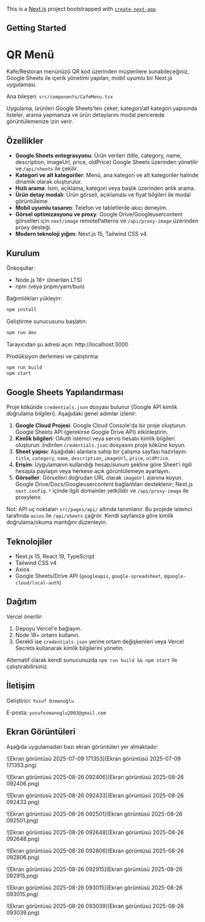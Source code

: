 This is a [Next.js](https://nextjs.org) project bootstrapped with [`create-next-app`](https://nextjs.org/docs/pages/api-reference/create-next-app).

## Getting Started

# QR Menü

Kafe/Restoran menünüzü QR kod üzerinden müşterilere sunabileceğiniz, Google Sheets ile içerik yönetimi yapılan, mobil uyumlu bir Next.js uygulaması.

Ana bileşen: `src/components/CafeMenu.tsx`

Uygulama, ürünleri Google Sheets'ten çeker, kategori/alt kategori yapısında listeler, arama yapmanıza ve ürün detaylarını modal pencerede görüntülemenize izin verir.

## Özellikler

- __Google Sheets entegrasyonu__: Ürün verileri (title, category, name, description, imageUrl, price, oldPrice) Google Sheets üzerinden yönetilir ve `/api/sheets` ile çekilir.
- __Kategori ve alt kategoriler__: Menü, ana kategori ve alt kategoriler halinde dinamik olarak oluşturulur.
- __Hızlı arama__: İsim, açıklama, kategori veya başlık üzerinden anlık arama.
- __Ürün detay modalı__: Ürün görseli, açıklaması ve fiyat bilgileri ile modal görüntüleme.
- __Mobil uyumlu tasarım__: Telefon ve tabletlerde akıcı deneyim.
- __Görsel optimizasyonu ve proxy__: Google Drive/Googleusercontent görselleri için `next/image` remotePatterns ve `/api/proxy-image` üzerinden proxy desteği.
- __Modern teknoloji yığını__: Next.js 15, Tailwind CSS v4.

## Kurulum

Önkoşullar:

- Node.js 18+ (önerilen LTS)
- npm (veya pnpm/yarn/bun)

Bağımlılıkları yükleyin:

```bash
npm install
```

Geliştirme sunucusunu başlatın:

```bash
npm run dev
```

Tarayıcıdan şu adresi açın: http://localhost:3000

Prodüksiyon derlemesi ve çalıştırma:

```bash
npm run build
npm start
```

## Google Sheets Yapılandırması

Proje kökünde `credentials.json` dosyası bulunur (Google API kimlik doğrulama bilgileri). Aşağıdaki genel adımlar izlenir:

1. __Google Cloud Projesi__: Google Cloud Console'da bir proje oluşturun. Google Sheets API (gerekirse Google Drive API) etkinleştirin.
2. __Kimlik bilgileri__: OAuth istemci veya servis hesabı kimlik bilgileri oluşturun. İndirilen `credentials.json` dosyasını proje köküne koyun.
3. __Sheet yapısı__: Aşağıdaki alanlara sahip bir çalışma sayfası hazırlayın: `title`, `category`, `name`, `description`, `imageUrl`, `price`, `oldPrice`.
4. __Erişim__: Uygulamanın kullandığı hesap/sunum şekline göre Sheet'i ilgili hesapla paylaşın veya herkese açık görüntülemeye ayarlayın.
5. __Görseller__: Görselleri doğrudan URL olarak `imageUrl` alanına koyun. Google Drive/Docs/Googleusercontent bağlantıları desteklenir; Next.js `next.config.*` içinde ilgili domainler yetkilidir ve `/api/proxy-image` ile proxylenir.

Not: API uç noktaları `src/pages/api/` altında tanımlanır. Bu projede istemci tarafında `axios` ile `/api/sheets` çağrılır. Kendi sayfanıza göre kimlik doğrulama/okuma mantığını düzenleyin.

## Teknolojiler

- Next.js 15, React 19, TypeScript
- Tailwind CSS v4
- Axios
- Google Sheets/Drive API (`googleapis`, `google-spreadsheet`, `@google-cloud/local-auth`)

## Dağıtım

Vercel önerilir:

1. Depoyu Vercel'e bağlayın.
2. Node 18+ ortamı kullanın.
3. Gerekli ise `credentials.json` yerine ortam değişkenleri veya Vercel Secrets kullanarak kimlik bilgilerini yönetin.

Alternatif olarak kendi sunucunuzda `npm run build && npm start` ile çalıştırabilirsiniz.

## İletişim

Geliştirici: `Yusuf Osmanoğlu`

E-posta: `yusufosmanoglu2003@gmail.com`

## Ekran Görüntüleri
  
Aşağıda uygulamadan bazı ekran görüntüleri yer almaktadır:
  
![Ekran görüntüsü 2025-07-09 171353](Ekran görüntüsü 2025-07-09 171353.png)
  
![Ekran görüntüsü 2025-08-26 092406](Ekran görüntüsü 2025-08-26 092406.png)
  
![Ekran görüntüsü 2025-08-26 092433](Ekran görüntüsü 2025-08-26 092433.png)
  
![Ekran görüntüsü 2025-08-26 092501](Ekran görüntüsü 2025-08-26 092501.png)
  
![Ekran görüntüsü 2025-08-26 092648](Ekran görüntüsü 2025-08-26 092648.png)
  
![Ekran görüntüsü 2025-08-26 092806](Ekran görüntüsü 2025-08-26 092806.png)
  
![Ekran görüntüsü 2025-08-26 092915](Ekran görüntüsü 2025-08-26 092915.png)
  
![Ekran görüntüsü 2025-08-26 093015](Ekran görüntüsü 2025-08-26 093015.png)
  
![Ekran görüntüsü 2025-08-26 093039](Ekran görüntüsü 2025-08-26 093039.png)
